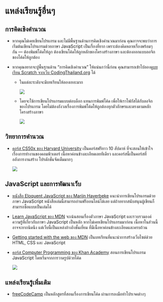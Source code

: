 # แหล่งเรียนรู้อื่นๆ

## การคิดเชิงคำนวณ

- หากคุณไม่เคยเขียนโปรแกรม และไม่มีพื้นฐานด้านการคิดเชิงคำนวณมาก่อน
    คุณอาจจะพบว่าการเริ่มต้นเขียนโปรแกรมด้วยภาษา JavaScript เป็นเรื่องที่ยาก
    เพราะต้องคิดหลายเรื่องพร้อมๆ กัน — ต้องพิมพ์โค้ดให้ถูก
    ต้องเขียนโค้ดให้ถูกหลักของโครงสร้างภาษา
    และต้องออกแบบลอจิกของโค้ดให้ถูกต้อง

- หากคุณอยากจะปูพื้นฐานด้าน “การคิดเชิงคำนวณ” ให้แน่นกว่านี้ก่อน
    คุณสามารถเข้าไปลองดู[บทเรียน Scratch จากเว็บ CodingThailand.org](https://codingthailand.org/courses) ได้

    - ในแต่ละระดับจะมีบทเรียนให้ลองเยอะมาก

        [![](https://im.dt.in.th/ipfs/bafybeidqjnlyx4jeyeeyrk3zrkfhc3fbplbf73xrkcq2n6wfhnep44xvna/image.png)](https://codingthailand.org/courses/2022/p6)

    - โดยจะใช้การเขียนโปรแกรมแบบต่อบล็อก แทนการพิมพ์โค้ด เพื่อให้เราโฟกัสได้กับลอจิกของโปรแกรม
        โดยไม่ต้องกังวลเรื่องการพิมพ์โค้ดให้ถูกต้องทุกตัวอักษรและตรงตามหลักโครงสร้างภาษา

        ![](https://im.dt.in.th/ipfs/bafybeih7lq3lvmykfhnqhoi5iq3c7h5geje6j5c2od23vkz2wnn3ua6swm/image.png)

## วิทยาการคำนวณ

- [คอร์ส CS50x ของ Harvard University](https://cs50.harvard.edu/x/) เป็นคอร์สฟรียาว 10 สัปดาห์
    ที่จะสอนให้เข้าใจเรื่องการทำงานของคอมพิวเตอร์ เนื้อหาค่อนข้างละเอียดเลยทีเดียว และคอร์สนี้เป็นคอร์สที่อลังการงานสร้าง โปรดักชั่นจัดเต็มมากๆ

    [![](https://im.dt.in.th/ipfs/bafybeicpwhe5v4g6kmxsyv6lzl3nw5joal3hgtcpp55a5z44bogmvcofve/image.png)](https://youtu.be/ajINjfQL9gQ?list=PLhQjrBD2T383jG3nn5HpnBBJZmCEPcpOz)

## JavaScript และการพัฒนาเว็บ

- [หนังสือ Eloquent JavaScript ของ Marijn Haverbeke](https://eloquentjavascript.net/)
    แนะนำการเขียนโปรแกรมด้วยภาษา JavaScript
    หนังสือเล่มนี้สามารถอ่านฟรีออนไลน์ได้เลย แต่ถ้าอยากสนับสนุนผู้เขียนก็สามารถซื้อแบบเป็นเล่มได้

- [Learn JavaScript ของ MDN](https://developer.mozilla.org/en-US/docs/Learn/JavaScript)
    จะเน้นสอนเรื่องตัวภาษา JavaScript และรวบรวมองค์ความรู้ที่เกี่ยวกับภาษา JavaScript เป็นหลัก
    หากไม่เคยเขียนโปรแกรมมาก่อน เนื้อหาในส่วนนี้อาจจะยากนิดนึง
    แต่เว็บนี้เป็นแหล่งอ้างอิงชั้นเยี่ยม ที่มีเนื้อหาค่อนข้างละเอียดและครบถ้วน

- [Getting started with the web ของ MDN](https://developer.mozilla.org/en-US/docs/Learn/Getting_started_with_the_web)
    เป็นบทเรียนที่แนะนำการสร้างเว็บไซต์ด้วย HTML, CSS และ JavaScript

- [คอร์ส Computer Programming ของ Khan Academy](https://www.khanacademy.org/computing/computer-programming)
    สอนการเขียนโปรแกรม JavaScript โดยเริ่มจากการวาดรูปด้วยโค้ด

    [![](https://im.dt.in.th/ipfs/bafybeiesikeeeiavf4vfutecblxkefiipcub7wm2jod73nji776la6zszm/image.png)](https://www.khanacademy.org/computing/computer-programming/programming/coloring/pt/coloring-with-code)

## แหล่งเรียนรู้เพิ่มเติม

- [freeCodeCamp](https://www.freecodecamp.org/learn)
    เป็นหลักสูตรที่สอนเรื่องการเขียนโค้ด ผ่านการลงมือทำโปรเจคต่างๆ
